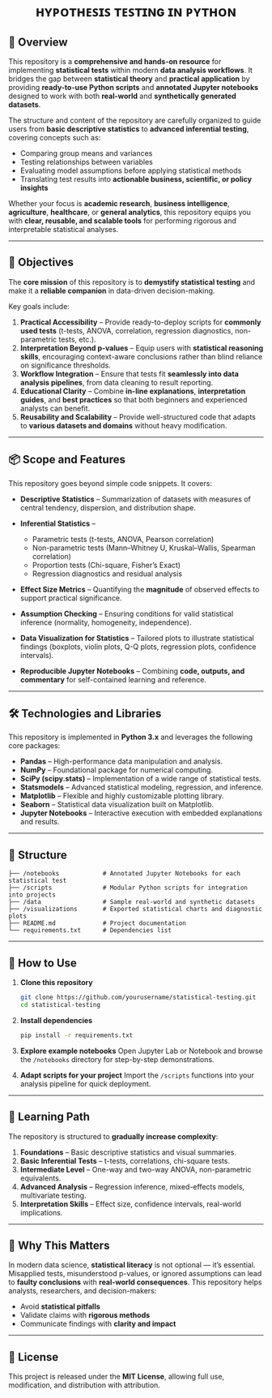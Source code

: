 <h1 align='center'> ʜʏᴘᴏᴛʜᴇꜱɪꜱ ᴛᴇꜱᴛɪɴɢ ɪɴ ᴘʏᴛʜᴏɴ</h1>

## 📜 Overview

This repository is a **comprehensive and hands-on resource** for implementing **statistical tests** within modern **data analysis workflows**. It bridges the gap between **statistical theory** and **practical application** by providing **ready-to-use Python scripts** and **annotated Jupyter notebooks** designed to work with both **real-world** and **synthetically generated datasets**.

The structure and content of the repository are carefully organized to guide users from **basic descriptive statistics** to **advanced inferential testing**, covering concepts such as:

* Comparing group means and variances
* Testing relationships between variables
* Evaluating model assumptions before applying statistical methods
* Translating test results into **actionable business, scientific, or policy insights**

Whether your focus is **academic research**, **business intelligence**, **agriculture**, **healthcare**, or **general analytics**, this repository equips you with **clear, reusable, and scalable tools** for performing rigorous and interpretable statistical analyses.

---

## 🎯 Objectives

The **core mission** of this repository is to **demystify statistical testing** and make it a **reliable companion** in data-driven decision-making.

Key goals include:

1. **Practical Accessibility** – Provide ready-to-deploy scripts for **commonly used tests** (t-tests, ANOVA, correlation, regression diagnostics, non-parametric tests, etc.).
2. **Interpretation Beyond p-values** – Equip users with **statistical reasoning skills**, encouraging context-aware conclusions rather than blind reliance on significance thresholds.
3. **Workflow Integration** – Ensure that tests fit **seamlessly into data analysis pipelines**, from data cleaning to result reporting.
4. **Educational Clarity** – Combine **in-line explanations**, **interpretation guides**, and **best practices** so that both beginners and experienced analysts can benefit.
5. **Reusability and Scalability** – Provide well-structured code that adapts to **various datasets and domains** without heavy modification.

---

## 📦 Scope and Features

This repository goes beyond simple code snippets. It covers:

* **Descriptive Statistics** – Summarization of datasets with measures of central tendency, dispersion, and distribution shape.
* **Inferential Statistics** –

  * Parametric tests (t-tests, ANOVA, Pearson correlation)
  * Non-parametric tests (Mann–Whitney U, Kruskal–Wallis, Spearman correlation)
  * Proportion tests (Chi-square, Fisher’s Exact)
  * Regression diagnostics and residual analysis
* **Effect Size Metrics** – Quantifying the **magnitude** of observed effects to support practical significance.
* **Assumption Checking** – Ensuring conditions for valid statistical inference (normality, homogeneity, independence).
* **Data Visualization for Statistics** – Tailored plots to illustrate statistical findings (boxplots, violin plots, Q-Q plots, regression plots, confidence intervals).
* **Reproducible Jupyter Notebooks** – Combining **code, outputs, and commentary** for self-contained learning and reference.

---

## 🛠️ Technologies and Libraries

This repository is implemented in **Python 3.x** and leverages the following core packages:

* **Pandas** – High-performance data manipulation and analysis.
* **NumPy** – Foundational package for numerical computing.
* **SciPy (scipy.stats)** – Implementation of a wide range of statistical tests.
* **Statsmodels** – Advanced statistical modeling, regression, and inference.
* **Matplotlib** – Flexible and highly customizable plotting library.
* **Seaborn** – Statistical data visualization built on Matplotlib.
* **Jupyter Notebooks** – Interactive execution with embedded explanations and results.

---

## 📂 Structure

```
├── /notebooks            # Annotated Jupyter Notebooks for each statistical test
├── /scripts              # Modular Python scripts for integration into projects
├── /data                 # Sample real-world and synthetic datasets
├── /visualizations       # Exported statistical charts and diagnostic plots
├── README.md             # Project documentation
└── requirements.txt      # Dependencies list
```

---

## 🚀 How to Use

1. **Clone this repository**

   ```bash
   git clone https://github.com/yourusername/statistical-testing.git
   cd statistical-testing
   ```
2. **Install dependencies**

   ```bash
   pip install -r requirements.txt
   ```
3. **Explore example notebooks**
   Open Jupyter Lab or Notebook and browse the `/notebooks` directory for step-by-step demonstrations.
4. **Adapt scripts for your project**
   Import the `/scripts` functions into your analysis pipeline for quick deployment.

---

## 📖 Learning Path

The repository is structured to **gradually increase complexity**:

1. **Foundations** – Basic descriptive statistics and visual summaries.
2. **Basic Inferential Tests** – t-tests, correlations, chi-square tests.
3. **Intermediate Level** – One-way and two-way ANOVA, non-parametric equivalents.
4. **Advanced Analysis** – Regression inference, mixed-effects models, multivariate testing.
5. **Interpretation Skills** – Effect size, confidence intervals, real-world implications.

---

## 🧠 Why This Matters

In modern data science, **statistical literacy** is not optional — it’s essential. Misapplied tests, misunderstood p-values, or ignored assumptions can lead to **faulty conclusions** with **real-world consequences**. This repository helps analysts, researchers, and decision-makers:

* Avoid **statistical pitfalls**
* Validate claims with **rigorous methods**
* Communicate findings with **clarity and impact**

---

## 📜 License

This project is released under the **MIT License**, allowing full use, modification, and distribution with attribution.
